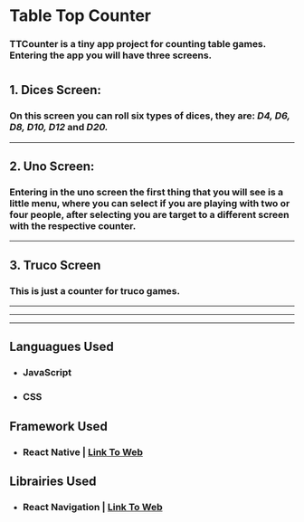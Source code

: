 # **Table Top Counter**

### TTCounter is a tiny app project for counting table games. Entering the app you will have three screens.
#
## 1. **Dices Screen:**

### On this screen you can roll six types of dices, they are: _D4, D6, D8, D10, D12_ and _D20._
---
## 2. **Uno Screen:**

### Entering in the uno screen the first thing that you will see is a little menu, where you can select if you are playing with two or four people, after selecting you are target to a different screen with the respective counter.
---
## 3. **Truco Screen**

### This is just a counter for truco games.

---
---
---

## **Languagues Used** 


- ###  JavaScript
- ###  CSS


## **Framework Used** 


- ###  React Native | [Link To Web](https://reactnative.dev/ "React Native")


## **Librairies Used** 


- ### React Navigation | [Link To Web](https://reactnavigation.org/ "React Navigation")
